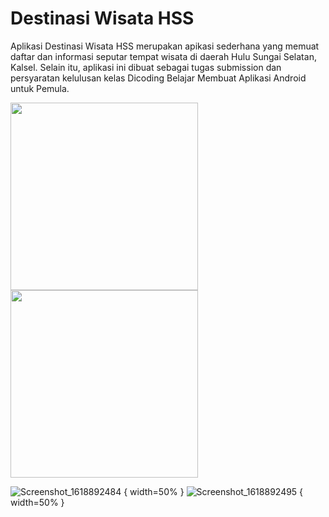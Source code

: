 # Destinasi Wisata HSS
Aplikasi Destinasi Wisata HSS merupakan apikasi sederhana yang memuat daftar dan informasi seputar tempat wisata di daerah Hulu Sungai Selatan, Kalsel. Selain itu, aplikasi ini dibuat sebagai tugas submission dan persyaratan kelulusan kelas Dicoding Belajar Membuat Aplikasi Android untuk Pemula.

<img src="https://user-images.githubusercontent.com/40911222/115337191-1c4e5880-a1d3-11eb-91a2-0c68f5c5e205.png" width="300">
<img src="https://user-images.githubusercontent.com/40911222/115337194-1eb0b280-a1d3-11eb-9974-3914f31a7cc8.png" width="300">

![Screenshot_1618892484](https://user-images.githubusercontent.com/40911222/115337191-1c4e5880-a1d3-11eb-91a2-0c68f5c5e205.png) { width=50% }
![Screenshot_1618892495](https://user-images.githubusercontent.com/40911222/115337194-1eb0b280-a1d3-11eb-9974-3914f31a7cc8.png) { width=50% }